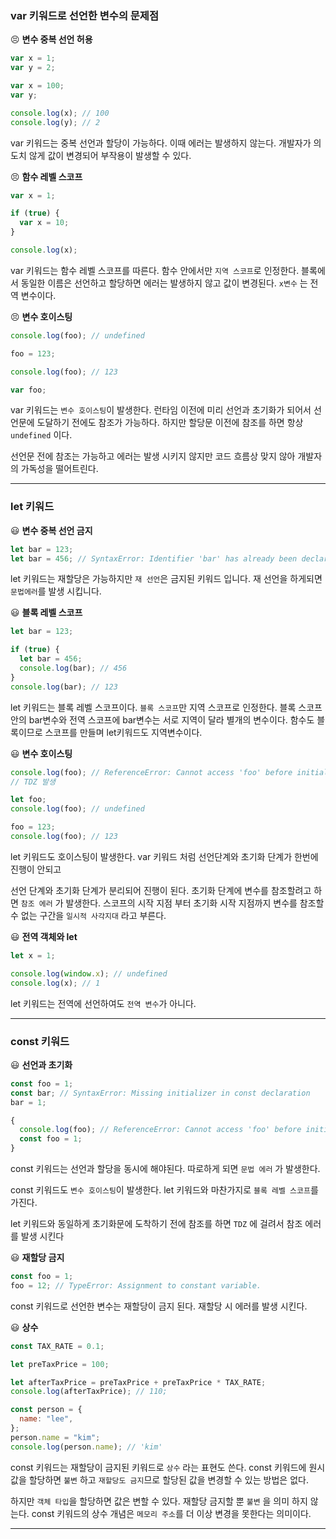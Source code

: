 ### var 키워드로 선언한 변수의 문제점

😣 **변수 중복 선언 허용**

```jsx
var x = 1;
var y = 2;

var x = 100;
var y;

console.log(x); // 100
console.log(y); // 2
```

var 키워드는 중복 선언과 할당이 가능하다. 이때 에러는 발생하지 않는다. 개발자가 의도치 않게 값이 변경되어 부작용이 발생할 수 있다.

😣 **함수 레벨 스코프**

```jsx
var x = 1;

if (true) {
  var x = 10;
}

console.log(x);
```

var 키워드는 함수 레벨 스코프를 따른다. 함수 안에서만 `지역 스코프`로 인정한다. 블록에서 동일한 이름은 선언하고 할당하면 에러는 발생하지 않고 값이 변경된다. `x변수` 는 전역 변수이다.

😣 **변수 호이스팅**

```jsx
console.log(foo); // undefined

foo = 123;

console.log(foo); // 123

var foo;
```

var 키워드는 `변수 호이스팅`이 발생한다. 런타임 이전에 미리 선언과 초기화가 되어서 선언문에 도달하기 전에도 참조가 가능하다. 하지만 할당문 이전에 참조를 하면 항상 `undefined` 이다.

선언문 전에 참조는 가능하고 에러는 발생 시키지 않지만 코드 흐름상 맞지 않아 개발자의 가독성을 떨어트린다.

---

### let 키워드

😃 **변수 중복 선언 금지**

```jsx
let bar = 123;
let bar = 456; // SyntaxError: Identifier 'bar' has already been declared
```

let 키워드는 재할당은 가능하지만 `재 선언`은 금지된 키워드 입니다. 재 선언을 하게되면 `문법에러`를 발생 시킵니다.

😃 **블록 레벨 스코프**

```jsx
let bar = 123;

if (true) {
  let bar = 456;
  console.log(bar); // 456
}
console.log(bar); // 123
```

let 키워드는 블록 레벨 스코프이다. `블록 스코프`만 지역 스코프로 인정한다. 블록 스코프안의 bar변수와 전역 스코프에 bar변수는 서로 지역이 달라 별개의 변수이다. 함수도 블록이므로 스코프를 만들며 let키워드도 지역변수이다.

😃 **변수 호이스팅**

```jsx
console.log(foo); // ReferenceError: Cannot access 'foo' before initialization
// TDZ 발생

let foo;
console.log(foo); // undefined

foo = 123;
console.log(foo); // 123
```

let 키워드도 호이스팅이 발생한다. var 키워드 처럼 선언단계와 초기화 단계가 한번에 진행이 안되고

선언 단계와 초기화 단계가 분리되어 진행이 된다. 초기화 단계에 변수를 참조할려고 하면 `참조 에러` 가 발생한다. 스코프의 시작 지점 부터 초기화 시작 지점까지 변수를 참조할 수 없는 구간을 `일시적 사각지대` 라고 부른다.

😃 **전역 객체와 let**

```jsx
let x = 1;

console.log(window.x); // undefined
console.log(x); // 1
```

let 키워드는 전역에 선언하여도 `전역 변수`가 아니다.

---

### const 키워드

😃 **선언과 초기화**

```jsx
const foo = 1;
const bar; // SyntaxError: Missing initializer in const declaration
bar = 1;

{
  console.log(foo); // ReferenceError: Cannot access 'foo' before initialization
  const foo = 1;
}
```

const 키워드는 선언과 할당을 동시에 해야된다. 따로하게 되면 `문법 에러` 가 발생한다.

const 키워드도 `변수 호이스팅`이 발생한다. let 키워드와 마찬가지로 `블록 레벨 스코프`를 가진다.

let 키워드와 동일하게 초기화문에 도착하기 전에 참조를 하면 `TDZ` 에 걸려서 참조 에러를 발생 시킨다

😃 **재할당 금지**

```jsx
const foo = 1;
foo = 12; // TypeError: Assignment to constant variable.
```

const 키워드로 선언한 변수는 재할당이 금지 된다. 재할당 시 에러를 발생 시킨다.

😃 **상수**

```jsx
const TAX_RATE = 0.1;

let preTaxPrice = 100;

let afterTaxPrice = preTaxPrice + preTaxPrice * TAX_RATE;
console.log(afterTaxPrice); // 110;

const person = {
  name: "lee",
};
person.name = "kim";
console.log(person.name); // 'kim'
```

const 키워드는 재할당이 금지된 키워드로 `상수` 라는 표현도 쓴다. const 키워드에 원시 값을 할당하면 `불변` 하고 `재할당도 금지`므로 할당된 값을 변경할 수 있는 방법은 없다.

하지만 `객체 타입`을 할당하면 값은 변할 수 있다. 재할당 금지할 뿐 `불변` 을 의미 하지 않는다. const 키워드의 상수 개념은 `메모리 주소`를 더 이상 변경을 못한다는 의미이다.

---
